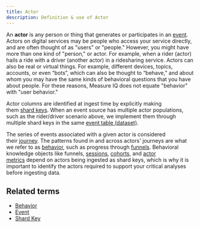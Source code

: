```yaml
---
title: Actor 
description: Definition & use of Actor 
---
```

An **actor** is any person or thing that generates or participates in an [event](../event). Actors on digital services may be people who access your service directly, and are often thought of as "users" or "people." However, you might have more than one kind of "person," or actor. For example, when a rider (actor) hails a ride with a driver (another actor) in a ridesharing service. Actors can also be real or virtual things. For example, different devices, topics, accounts, or even “bots”, which can also be thought to “behave,” and about whom you may have the same kinds of behavioral questions that you have about people. For these reasons, Measure IQ does not equate "behavior" with "user behavior."

Actor columns are identified at ingest time by explicitly making them [shard keys](../shard-key-colocated-shard-key). When an event source has multiple actor populations, such as the rider/driver scenario above, we implement them through multiple shard keys in the same [event table (dataset)](../dataset-table).

The series of events associated with a given actor is considered their [journey](../journey-actor-user). The patterns found in and across actors' journeys are what we refer to as [behavior](../behavior), such as progress through [funnels](../funnel). Behavioral knowledge objects like funnels, [sessions](../session), [cohorts](../cohort), and [actor metrics](../per-actor-metric) depend on actors being ingested as shard keys, which is why it is important to identify the actors required to support your critical analyses before ingesting data.

## Related terms

- [Behavior](../behavior)
- [Event](../event)
- [Shard Key](../shard-key-colocated-shard-key)